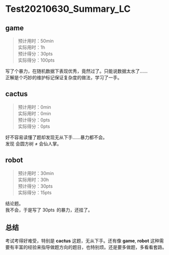# Test20210630_Summary_LC

## game

> 预计用时：$50 \min$  
> 实际用时：$1 \text{h}$  
> 预计得分：$30 \operatorname {pts}$  
> 实际得分：$100 \operatorname {pts}$

写了个暴力，在随机数据下表现优秀，竟然过了。只能说数据太水了……  
正解是个巧妙的维护标记保证复杂度的做法，学习了一手。

## cactus

> 预计用时：$0 \min$  
> 实际用时：$0 \min$  
> 预计得分：$0 \operatorname {pts}$  
> 实际得分：$0 \operatorname {pts}$

好不容易读懂了题却发现无从下手……暴力都不会。  
发现 会圆方树 $\not=$ 会仙人掌。

## robot

> 预计用时：$30 \min$  
> 实际用时：$30 \operatorname{h}$  
> 预计得分：$30 \operatorname {pts}$  
> 实际得分：$15 \operatorname {pts}$

结论题。  
我不会，于是写了 $30 \operatorname{pts}$ 的暴力，还挂了。

## 总结

考试考得好难受，特别是 **cactus** 这题，无从下手。还有像 **game**, **robot** 这种需要有丰富的经验来指导做题方向的题目，也特别烦。还是要多做题，多看看套路。